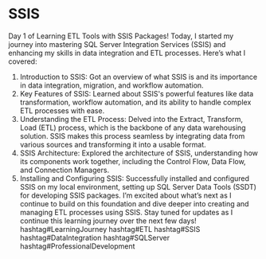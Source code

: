 # SSIS
Day 1 of Learning ETL Tools with SSIS Packages!
Today, I started my journey into mastering SQL Server Integration Services (SSIS) and enhancing my skills in data integration and ETL processes. Here’s what I covered:
1. Introduction to SSIS:
Got an overview of what SSIS is and its importance in data integration, migration, and workflow automation.
2. Key Features of SSIS:
Learned about SSIS's powerful features like data transformation, workflow automation, and its ability to handle complex ETL processes with ease.
3. Understanding the ETL Process:
Delved into the Extract, Transform, Load (ETL) process, which is the backbone of any data warehousing solution. SSIS makes this process seamless by integrating data from various sources and transforming it into a usable format.
4. SSIS Architecture:
Explored the architecture of SSIS, understanding how its components work together, including the Control Flow, Data Flow, and Connection Managers.
5. Installing and Configuring SSIS:
Successfully installed and configured SSIS on my local environment, setting up SQL Server Data Tools (SSDT) for developing SSIS packages.
I’m excited about what’s next as I continue to build on this foundation and dive deeper into creating and managing ETL processes using SSIS.
Stay tuned for updates as I continue this learning journey over the next few days!
hashtag#LearningJourney hashtag#ETL hashtag#SSIS hashtag#DataIntegration hashtag#SQLServer hashtag#ProfessionalDevelopment
